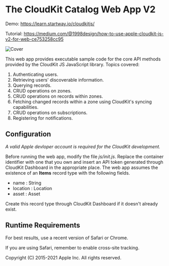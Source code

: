 # The CloudKit Catalog Web App V2

Demo: https://learn.startway.io/cloudkitjs/

Tutorial: https://medium.com/@1998design/how-to-use-apple-cloudkit-js-v2-for-web-ce753258cc95

![Cover](https://cdn-images-1.medium.com/max/2600/1*ES7GB2vsVS_-b7zHu60OyA.png)

This web app provides executable sample code for the core API methods provided by the CloudKit JS JavaScript library. 
Topics covered:

1. Authenticating users.
2. Retrieving users' discoverable information.
3. Querying records.
4. CRUD operations on zones.
5. CRUD operations on records within zones.
6. Fetching changed records within a zone using CloudKit's syncing capabilities.
7. CRUD operations on subscriptions.
8. Registering for notifications.

## Configuration

*A valid Apple devloper account is required for the CloudKit development.*

Before running the web app, modify the file *js/init.js*. Replace the container identifier with one that you own and insert an
API token generated through CloudKit Dashboard in the appropriate place. The web app assumes the existence of an **Items**
record type with the following fields.

* name : String
* location : Location
* asset : Asset

Create this record type through CloudKit Dashboard if it doesn't already exist.

## Runtime Requirements
 
For best results, use a recent version of Safari or Chrome.

If you are using Safari, remember to enable cross-site tracking.

Copyright (C) 2015-2021 Apple Inc. All rights reserved.
